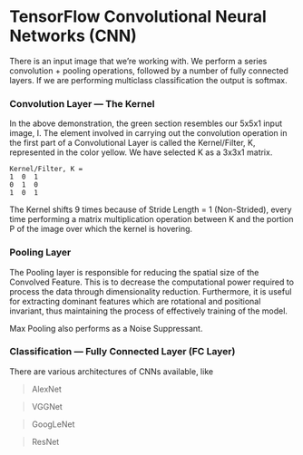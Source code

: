 
TensorFlow Convolutional Neural Networks (CNN) 
===================

There is an input image that we’re working with. We perform a series convolution + pooling operations, followed by a number of fully connected layers. If we are performing multiclass classification the output is softmax.

### <i class="icon-file"></i> Convolution Layer — The Kernel

In the above demonstration, the green section resembles our 5x5x1 input image, I. The element involved in carrying out the convolution operation in the first part of a Convolutional Layer is called the Kernel/Filter, K, represented in the color yellow. We have selected K as a 3x3x1 matrix.

```
Kernel/Filter, K = 
1  0  1
0  1  0
1  0  1
```

The Kernel shifts 9 times because of Stride Length = 1 (Non-Strided), every time performing a matrix multiplication operation between K and the portion P of the image over which the kernel is hovering.


### <i class="icon-file"></i> Pooling Layer

The Pooling layer is responsible for reducing the spatial size of the Convolved Feature. This is to decrease the computational power required to process the data through dimensionality reduction. Furthermore, it is useful for extracting dominant features which are rotational and positional invariant, thus maintaining the process of effectively training of the model.

Max Pooling also performs as a Noise Suppressant.


### <i class="icon-file"></i> Classification — Fully Connected Layer (FC Layer)

There are various architectures of CNNs available, like

> AlexNet

> VGGNet

> GoogLeNet

> ResNet

